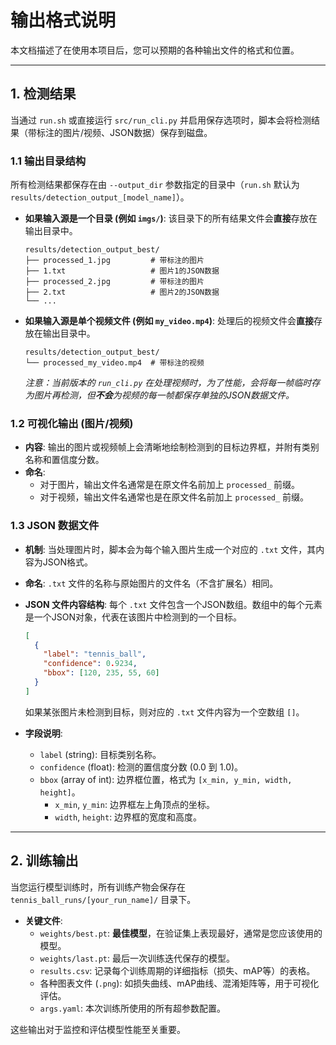 # 输出格式说明

本文档描述了在使用本项目后，您可以预期的各种输出文件的格式和位置。

---

## 1. 检测结果

当通过 `run.sh` 或直接运行 `src/run_cli.py` 并启用保存选项时，脚本会将检测结果（带标注的图片/视频、JSON数据）保存到磁盘。

### 1.1 输出目录结构

所有检测结果都保存在由 `--output_dir` 参数指定的目录中（`run.sh` 默认为 `results/detection_output_[model_name]`）。

*   **如果输入源是一个目录 (例如 `imgs/`)**:
    该目录下的所有结果文件会**直接**存放在输出目录中。
    ```
    results/detection_output_best/
    ├── processed_1.jpg         # 带标注的图片
    ├── 1.txt                   # 图片1的JSON数据
    ├── processed_2.jpg         # 带标注的图片
    ├── 2.txt                   # 图片2的JSON数据
    └── ...
    ```

*   **如果输入源是单个视频文件 (例如 `my_video.mp4`)**:
    处理后的视频文件会**直接**存放在输出目录中。
    ```
    results/detection_output_best/
    └── processed_my_video.mp4  # 带标注的视频
    ```
    *注意：当前版本的 `run_cli.py` 在处理视频时，为了性能，会将每一帧临时存为图片再检测，但**不会**为视频的每一帧都保存单独的JSON数据文件。*

### 1.2 可视化输出 (图片/视频)

*   **内容**: 输出的图片或视频帧上会清晰地绘制检测到的目标边界框，并附有类别名称和置信度分数。
*   **命名**:
    *   对于图片，输出文件名通常是在原文件名前加上 `processed_` 前缀。
    *   对于视频，输出文件名通常也是在原文件名前加上 `processed_` 前缀。

### 1.3 JSON 数据文件

*   **机制**: 当处理图片时，脚本会为每个输入图片生成一个对应的 `.txt` 文件，其内容为JSON格式。
*   **命名**: `.txt` 文件的名称与原始图片的文件名（不含扩展名）相同。

*   **JSON 文件内容结构**:
    每个 `.txt` 文件包含一个JSON数组。数组中的每个元素是一个JSON对象，代表在该图片中检测到的一个目标。

    ```json
    [
      {
        "label": "tennis_ball",
        "confidence": 0.9234,
        "bbox": [120, 235, 55, 60]
      }
    ]
    ```
    如果某张图片未检测到目标，则对应的 `.txt` 文件内容为一个空数组 `[]`。

*   **字段说明**: 
    *   `label` (string): 目标类别名称。
    *   `confidence` (float): 检测的置信度分数 (0.0 到 1.0)。
    *   `bbox` (array of int): 边界框位置，格式为 `[x_min, y_min, width, height]`。
        *   `x_min`, `y_min`: 边界框左上角顶点的坐标。
        *   `width`, `height`: 边界框的宽度和高度。

---

## 2. 训练输出

当您运行模型训练时，所有训练产物会保存在 `tennis_ball_runs/[your_run_name]/` 目录下。

*   **关键文件**:
    *   `weights/best.pt`: **最佳模型**，在验证集上表现最好，通常是您应该使用的模型。
    *   `weights/last.pt`: 最后一次训练迭代保存的模型。
    *   `results.csv`: 记录每个训练周期的详细指标（损失、mAP等）的表格。
    *   各种图表文件 (`.png`): 如损失曲线、mAP曲线、混淆矩阵等，用于可视化评估。
    *   `args.yaml`: 本次训练所使用的所有超参数配置。

这些输出对于监控和评估模型性能至关重要。 